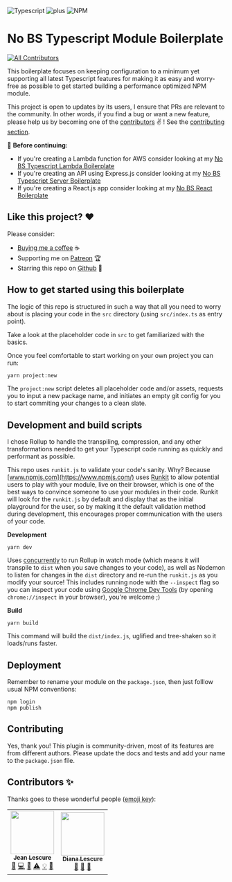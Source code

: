 ![Typescript](https://assets.jeanlescure.io/f8mvuN.svg)
![plus](https://assets.jeanlescure.io/gxaoy.svg)
![NPM](https://assets.jeanlescure.io/iRlPH2h.svg)

# No BS Typescript Module Boilerplate

<!-- ALL-CONTRIBUTORS-BADGE:START - Do not remove or modify this section -->
[![All Contributors](https://img.shields.io/badge/all_contributors-2-orange.svg?style=flat-square)](#contributors-)
<!-- ALL-CONTRIBUTORS-BADGE:END -->

This boilerplate focuses on keeping configuration to a minimum yet supporting all latest Typescript
features for making it as easy and worry-free as possible to get started building a performance
optimized NPM module.

This project is open to updates by its users, I ensure that PRs are relevant to the community.
In other words, if you find a bug or want a new feature, please help us by becoming one of the
[contributors](#contributors-) ✌️ ! See the [contributing section](#contributing).

🚨 **Before continuing:**

- If you're creating a Lambda function for AWS consider looking at my [No BS Typescript Lambda Boilerplate](https://github.com/jeanlescure/no-bs-typescript-lambda-boilerplate)
- If you're creating an API using Express.js consider looking at my [No BS Typescript Server Boilerplate](https://github.com/jeanlescure/no-bs-typescript-server-boilerplate)
- If you're creating a React.js app consider looking at my [No BS React Boilerplate](https://github.com/jeanlescure/no-bs-react-boilerplate)

## Like this project? ❤️

Please consider:

- [Buying me a coffee](https://www.buymeacoffee.com/jeanlescure) ☕
- Supporting me on [Patreon](https://www.patreon.com/jeanlescure) 🏆
- Starring this repo on [Github](https://github.com/jeanlescure/no-bs-typescript-boilerplate) 🌟

## How to get started using this boilerplate

The logic of this repo is structured in such a way that all you need to worry about is placing your
code in the `src` directory (using `src/index.ts` as entry point).

Take a look at the placeholder code in `src` to get familiarized with the basics.

Once you feel comfortable to start working on your own project you can run:

```sh
yarn project:new
```

The `project:new` script deletes all placeholder code and/or assets, requests you to input a new package
name, and initiates an empty git config for you to start commiting your changes to a clean slate.

## Development and build scripts

I chose Rollup to handle the transpiling, compression, and any other transformations needed to get
your Typescript code running as quickly and performant as possible.

This repo uses `runkit.js` to validate your code's sanity. Why? Because [www.npmjs.com](https://www.npmjs.com/)
uses [Runkit](https://runkit.com/home) to allow potential users to play with your module, live on
their browser, which is one of the best ways to convince someone to use your modules in their code.
Runkit will look for the `runkit.js` by default and display that as the initial playground for the
user, so by making it the default validation method during development, this encourages proper
communication with the users of your code.

**Development**

```
yarn dev
```

Uses [concurrently](https://www.npmjs.com/package/concurrently) to run Rollup in watch mode (which means it will transpile to `dist` when you
save changes to your code), as well as Nodemon to listen for changes in the `dist` directory and
re-run the `runkit.js` as you modify your source! This includes running node with the `--inspect`
flag so you can inspect your code using [Google Chrome Dev Tools](https://nodejs.org/en/docs/guides/debugging-getting-started/)
(by opening `chrome://inspect` in your browser), you're welcome ;)

**Build**

```
yarn build
```

This command will build the `dist/index.js`, uglified and tree-shaken so it loads/runs faster.

## Deployment

Remember to rename your module on the `package.json`, then just folllow usual NPM conventions:

```
npm login
npm publish
```

## Contributing

Yes, thank you! This plugin is community-driven, most of its features are from different authors.
Please update the docs and tests and add your name to the `package.json` file.

## Contributors ✨

Thanks goes to these wonderful people ([emoji key](https://allcontributors.org/docs/en/emoji-key)):
<!-- ALL-CONTRIBUTORS-LIST:START - Do not remove or modify this section -->
<!-- prettier-ignore-start -->
<!-- markdownlint-disable -->
<table>
  <tr>
    <td align="center"><a href="https://jeanlescure.cr"><img src="https://avatars2.githubusercontent.com/u/3330339?v=4" width="100px;" alt=""/><br /><sub><b>Jean Lescure</b></sub></a><br /><a href="#maintenance-jeanlescure" title="Maintenance">🚧</a> <a href="https://github.com/jeanlescure/no-bs-typescript-boilerplate/commits?author=jeanlescure" title="Code">💻</a> <a href="#userTesting-jeanlescure" title="User Testing">📓</a> <a href="https://github.com/jeanlescure/no-bs-typescript-boilerplate/commits?author=jeanlescure" title="Tests">⚠️</a> <a href="#example-jeanlescure" title="Examples">💡</a> <a href="https://github.com/jeanlescure/no-bs-typescript-boilerplate/commits?author=jeanlescure" title="Documentation">📖</a></td>
    <td align="center"><a href="https://dianalu.design"><img src="https://avatars2.githubusercontent.com/u/1036995?v=4" width="100px;" alt=""/><br /><sub><b>Diana Lescure</b></sub></a><br /><a href="https://github.com/jeanlescure/no-bs-typescript-boilerplate/commits?author=DiLescure" title="Documentation">📖</a> <a href="https://github.com/jeanlescure/no-bs-typescript-boilerplate/pulls?q=is%3Apr+reviewed-by%3ADiLescure" title="Reviewed Pull Requests">👀</a> <a href="#design-DiLescure" title="Design">🎨</a></td>
  </tr>
</table>

<!-- markdownlint-enable -->
<!-- prettier-ignore-end -->
<!-- ALL-CONTRIBUTORS-LIST:END -->
